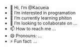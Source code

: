 - 👋 Hi, I’m @Kacueia
- 👀 I’m interested in programation
- 🌱 I’m currently learning phiton
- 💞️ I’m looking to collaborate on ...
- 📫 How to reach me ...
- 😄 Pronouns: ...
- ⚡ Fun fact: ...

<!---
Kacueia/Kacueia is a ✨ special ✨ repository because its `README.md` (this file) appears on your GitHub profile.
You can click the Preview link to take a look at your changes.
--->
